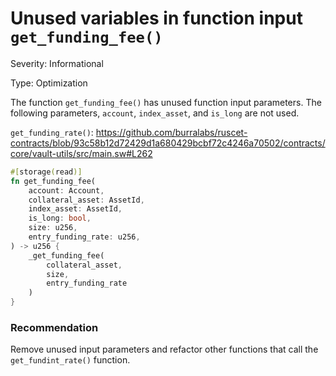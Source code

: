 # Unused variables in function input `get_funding_fee()`

Severity: Informational

Type: Optimization

The function `get_funding_fee()` has unused function input parameters. The following parameters, `account`, `index_asset`, and `is_long` are not used.


`get_funding_rate()`: https://github.com/burralabs/ruscet-contracts/blob/93c58b12d72429d1a680429bcbf72c4246a70502/contracts/core/vault-utils/src/main.sw#L262

```rust
#[storage(read)]
fn get_funding_fee(
    account: Account,
    collateral_asset: AssetId,
    index_asset: AssetId,
    is_long: bool,
    size: u256,
    entry_funding_rate: u256,
) -> u256 {
    _get_funding_fee(
        collateral_asset,
        size,
        entry_funding_rate
    )
}
```

### Recommendation

Remove unused input parameters and refactor other functions that call the `get_fundint_rate()` function.

